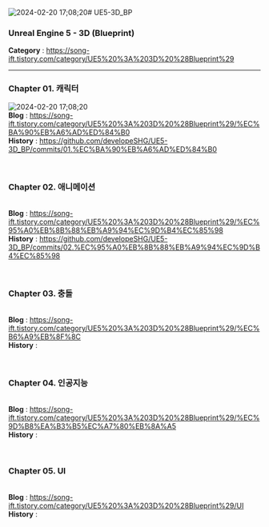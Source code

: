 ![2024-02-20 17;08;20](https://github.com/developeSHG/UE5-3D_BP/assets/79896868/a087bb2a-66b2-4489-ae2b-e447f718aa75)# UE5-3D_BP
<h3>Unreal Engine 5 - 3D (Blueprint)</h3>

<b>Category</b> : https://song-ift.tistory.com/category/UE5%20%3A%203D%20%28Blueprint%29

<hr size="5">

<h3>Chapter 01. 캐릭터</h3>

![2024-02-20 17;08;20](https://github.com/developeSHG/UE5-3D_BP/assets/79896868/8342d110-6b05-45f9-8b41-8c7d034d8c03)
<br><b>Blog</b> : https://song-ift.tistory.com/category/UE5%20%3A%203D%20%28Blueprint%29/%EC%BA%90%EB%A6%AD%ED%84%B0
<br><b>History</b> : https://github.com/developeSHG/UE5-3D_BP/commits/01.%EC%BA%90%EB%A6%AD%ED%84%B0

<br><h3>Chapter 02. 애니메이션</h3>
<br><b>Blog</b> : https://song-ift.tistory.com/category/UE5%20%3A%203D%20%28Blueprint%29/%EC%95%A0%EB%8B%88%EB%A9%94%EC%9D%B4%EC%85%98
<br><b>History</b> : https://github.com/developeSHG/UE5-3D_BP/commits/02.%EC%95%A0%EB%8B%88%EB%A9%94%EC%9D%B4%EC%85%98

<br><h3>Chapter 03. 충돌</h3>
<br><b>Blog</b> : https://song-ift.tistory.com/category/UE5%20%3A%203D%20%28Blueprint%29/%EC%B6%A9%EB%8F%8C
<br><b>History</b> : 

<br><h3>Chapter 04. 인공지능</h3>
<br><b>Blog</b> : https://song-ift.tistory.com/category/UE5%20%3A%203D%20%28Blueprint%29/%EC%9D%B8%EA%B3%B5%EC%A7%80%EB%8A%A5
<br><b>History</b> : 

<br><h3>Chapter 05. UI</h3>
<br><b>Blog</b> : https://song-ift.tistory.com/category/UE5%20%3A%203D%20%28Blueprint%29/UI
<br><b>History</b> : 
